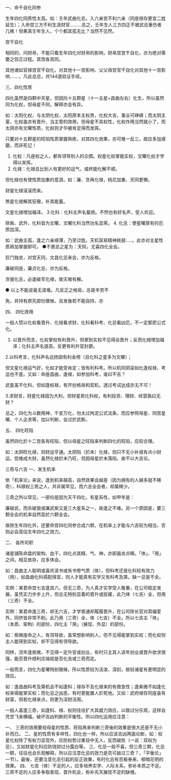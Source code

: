 一、命干自化同参

生年四化同质性太高。如：壬年武曲化忌，入六亲宫不利六亲（同座禄存更宜二姓延生）；入命宫三方不利生涯财官………总之，壬年生人三方四正不被武忌重伤者几稀！但果真壬年生人，个个都其孤无比？当然不见然。

宫干自化

相同的，问财帛，不能只看生年四化对财帛的影响，财帛宫宫干自化，亦为绝对需要之验正过程。其馀各宫同。

其他诸如官禄宫官干自化，对其他十一宫影响、父父母宫官干自化对其他十一宫影响…….，凡此总总，共144道验证手续。


三、四化性质

四化虽然是四颗中天星，但因托十五颗星（十一主星+昌曲左右）化生，所以虽然同为化权，但母星不同，解释亦会有异。

如：太阳化权，与太阴化权，太阳原本主权贵，化权大吉，事业可峥嵘；而太阴主富，化权虽亦有晋升、当主管的效用，但母星不具权性，化权作用当然就小了，而太阴亦有文曜性质，化权则才华被肯定得而发挥。

只要对十五颗星的旺陷性质掌握熟练，对其四化效果，亦可推一反三，故应多加琢磨，而非死记！


1. 化权：凡座权之人，都有领导别人的企图。权星化权掌能实权，文曜化权才学得以发挥。
2. 化禄：化禄总比别人有更好的运气，或终能化解不顺。

但化禄也有使性质加重的意涵，如：廉、贪再化禄，桃花加重、天同更懒。

财星化禄滚滚而来。

煞星化禄解其狂傲，补其能量。

文星化禄增加福泽。
3.化科：化科主声名蜚扬。不然也有好名声，受人欢迎。

除紫、武外，化科皆为文曜，文曜化科当然功名显荣。
4. 化忌：使星曜原有的厄质加深。

如：武曲主孤，逢之六亲缘薄，乃至过姓。天机容易精神耗弱…..。此亦对主星性质熟加掌握即可。
●不畏忌之星为：天同，尤喜四化全会。

巨门独坐，对宫天同，文昌化忌来会，亦为反格。

廉破同座，廉贞化忌，亦为反格。

贪狼化忌，必逢破军化禄，故灾难有解。

● 以上不能说毫无波难。凡反正之格局，总是辛劳不

免，并持有原先部份徵候，且发後若不能自持，亦


四、 四化效用

一般人惯以化权看晋升、化禄看求财、化科看科考、化忌看凶厄，不一定那麽公式化。


1. 以晋升而言，化权掌权有利晋升，但掌到实权不见得会晋升；反而化禄增加福泽；化科主声名提高，反更有利升官封爵。

2.以科考言，化科声名远扬固有利金榜（且化科之星多为文曜）；

但文星化禄运气好，化权才能受肯定；皆有利科考。所以机同阴梁如化逢权禄，考运也不差。又如：命座昌曲，逢禄，如参加科考，谁曰不吉？

武星虽不化科，但如逢权禄，有开创格局和契机，透过考试达成亦无不可！

3.求财言，财星化禄固为大利，但财星若化科权，有利投资、理财、经营孰曰无财？


总之，四化为斗数用神，千变万化，勿太过拘泥公式法条，而应参照母星、同宫星曜、个人企求等，加以判断，会过於武断。


五、 四化旺陷

虽然四化於十二宫各有旺陷，但以母星之旺陷来判断四化的旺陷，应较合理。

如：太阴旺化禄，则财运亨通。太阴陷（於未）化禄，则只不无小补或有点小财运，但难成大财，虽然化禄於未乃旺，但因母星於未落陷，故不以大吉论。


三奇与六吉
一、发生机率

依「机率论」来说，逢到机率越高，自然效果会越差（因为拥有的人越多就不稀奇），科禄权三奇之人，并非属罕见，而六吉全会者，却属稀少。

三奇之所以常见，一部份是因为天干四化，有星系性，如甲年是：

廉破武，而杀破狼或廉武紫又是三大星系之一，故逢之不难。另一个原因是，要三颗全会的机率自然高於六颗全会。

故除生年四化外，还要命宫四化同参合成六颗，在机率上才能与六吉较为相当，否则必会高估生年四化之效力。


二、 各所司职

诸星铺陈命盘的架构、血干，四化点其精、气、神，亦即画龙点睛。「体」、「用」之间，相互依存，应多体会。

如：昌曲主人聪明或喜欢读书或有书卷气质（体），但科考还是化科较有效力（用），如昌曲化科搭配得宜，则人才能真有实学又有科考及第，缺一总是不全。

实例：某君命宫七吉逢其六，但无三奇，为人真才实学受人敬重，在公司稳定发展，虽凭实力步步上升，但总无特别显着的晋升或拔擢，此乃体（七吉）全，但用（三奇）不全。

实例：某君命逢三奇，却无六吉，才学普通却履履晋升，在公司除长官对其偏爱外，同侪皆非常不削。此乃用（三奇）全，体（七吉）不全。所以七吉主「体」（本质、架构）的部份，四化主「用」（展现、外显）的部份。

如：紫微座命之人，有领导欲，虽常想影响别人，但不见得能掌到实权；而化权则主人能得到实权，却不见得有领导欲。

同样，流年逢紫微，不见得一定升官或创业，有时只主其人该年创业或晋升欲求很强，能否晋升顺利应端视是否化吉或三奇而定。

一般而言，四化为星曜特别徵候，所以性质较为活泼、深刻，故较诸星有更明显的效应。

如：逢昌曲科考及第机会不如逢科；禄存不及化禄来的有救急性；逢紫微不如逢化权来得能掌实权；而化忌之凶恶，有时更能置人於死地。又如：武府禄存同座虽有财富，但若化禄来点，则更为活财活用。

一般人喜逢三奇，如逢科、禄、权则往往扩大其威力效应，以致过分乐观，这样会凭空飞来横福，破坏吉凶判断的平衡性。所以四化运用应注意：


一、 三奇的效用要视母星的性质、旺陷再来判断三奇後的效果是很大还是不无小补而已。
二、星的性质有多样性，四化也一样，所以应该吉凶两面论断，如：权星化权除了有权力显现外，应防权势过重目中无人，反而破败（一说：双权为忌），又如财星化科应防钱财过分露白等。
三、化忌一般不喜，但三奇三颗，化忌一颗，往往也会乐观解释，所以应注意化忌的效力是否可敌过三奇？，「平衡论」一节）。最後，还要注意化忌引起的反正效果，有时化忌有否极泰来、柳暗花明的效果。
四、 七吉（体）不足的人，应多培养实学、人际关系，弥补本质之不足。三奇不足的人应多争取表现、晋升机会，弥补先天展现不足的缺憾。